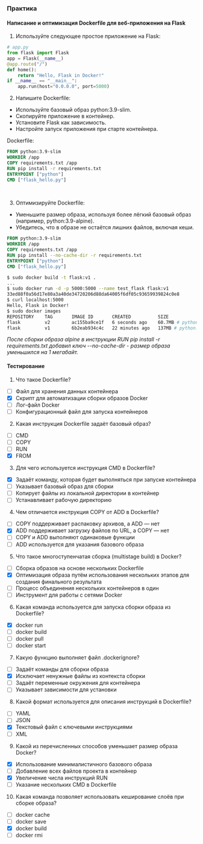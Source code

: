 ### Практика
#### Написание и оптимизация Dockerfile для веб-приложения на Flask

1. Используйте следующее простое приложение на Flask:
```python
# app.py
from flask import Flask
app = Flask(__name__)
@app.route("/")
def home():
    return "Hello, Flask in Docker!"
if __name__ == "__main__":
    app.run(host="0.0.0.0", port=5000)
```

2. Напишите Dockerfile:

- Используйте базовый образ python:3.9-slim.
- Скопируйте приложение в контейнер.
- Установите Flask как зависимость.
- Настройте запуск приложения при старте контейнера.

Dockerfile:
```Dockerfile
FROM python:3.9-slim
WORKDIR /app
COPY requirements.txt /app
RUN pip install -r requirements.txt
ENTRYPOINT ["python"]
CMD ["flask_hello.py"]
```
<br>

3. Оптимизируйте Dockerfile:

- Уменьшите размер образа, используя более лёгкий базовый образ (например, python:3.9-alpine).
- Убедитесь, что в образе не остаётся лишних файлов, включая кеши.

```Dockerfile
FROM python:3.9-slim
WORKDIR /app
COPY requirements.txt /app
RUN pip install --no-cache-dir -r requirements.txt
ENTRYPOINT ["python"]
CMD ["flask_hello.py"]
```

```bash
$ sudo docker build -t flask:v1 .
...
$ sudo docker run -d -p 5000:5000 --name test_flask flask:v1
33ed88f0a56d17e80a3a40de34720206d88da64005f6df05c93659939824c0e8
$ curl localhost:5000
Hello, Flask in Docker!
$ sudo docker images
REPOSITORY    TAG       IMAGE ID       CREATED          SIZE
flask         v2        ac155ba9ce1f   6 seconds ago    60.7MB # python:3.9-alpine
flask         v1        6b2eab934c4c   22 minutes ago   137MB # python:3.9-slim
```

*После сборки образа alpine в инструкции RUN pip install -r requirements.txt добавил ключ --no-cache-dir - размер образа уменьшился на 1 мегабайт.*

#### Тестирование

1. Что такое Dockerfile?

- [ ] Файл для хранения данных контейнера
- [x] Скрипт для автоматизации сборки образов Docker
- [ ] Лог-файл Docker
- [ ] Конфигурационный файл для запуска контейнеров

2. Какая инструкция Dockerfile задаёт базовый образ?

- [ ] CMD
- [ ] COPY
- [ ] RUN
- [x] FROM

3. Для чего используется инструкция CMD в Dockerfile?

- [x] Задаёт команду, которая будет выполняться при запуске контейнера
- [ ] Указывает базовый образ для сборки
- [ ] Копирует файлы из локальной директории в контейнер
- [ ] Устанавливает рабочую директорию

4. Чем отличается инструкция COPY от ADD в Dockerfile?

- [ ] COPY поддерживает распаковку архивов, а ADD — нет
- [x] ADD поддерживает загрузку файлов по URL, а COPY — нет
- [ ] COPY и ADD выполняют одинаковые функции
- [ ] ADD используется для указания базового образа

5. Что такое многоступенчатая сборка (multistage build) в Docker?

- [ ] Сборка образов на основе нескольких Dockerfile
- [x] Оптимизация образа путём использования нескольких этапов для создания финального результата
- [ ] Процесс объединения нескольких контейнеров в один
- [ ] Инструмент для работы с сетями Docker

6. Какая команда используется для запуска сборки образа из Dockerfile?

- [x] docker run
- [ ] docker build
- [ ] docker pull
- [ ] docker start

7. Какую функцию выполняет файл .dockerignore?

- [ ] Задаёт команды для сборки образа
- [x] Исключает ненужные файлы из контекста сборки
- [ ] Задаёт переменные окружения для контейнера
- [ ] Указывает зависимости для установки

8. Какой формат используется для описания инструкций в Dockerfile?

- [ ] YAML
- [ ] JSON
- [x] Текстовый файл с ключевыми инструкциями
- [ ] XML

9. Какой из перечисленных способов уменьшает размер образа Docker?

- [x] Использование минималистичного базового образа
- [ ] Добавление всех файлов проекта в контейнер
- [x] Увеличение числа инструкций RUN
- [ ] Указание нескольких CMD в Dockerfile

10. Какая команда позволяет использовать кеширование слоёв при сборке образа?

- [ ] docker cache
- [ ] docker save
- [x] docker build
- [ ] docker rmi